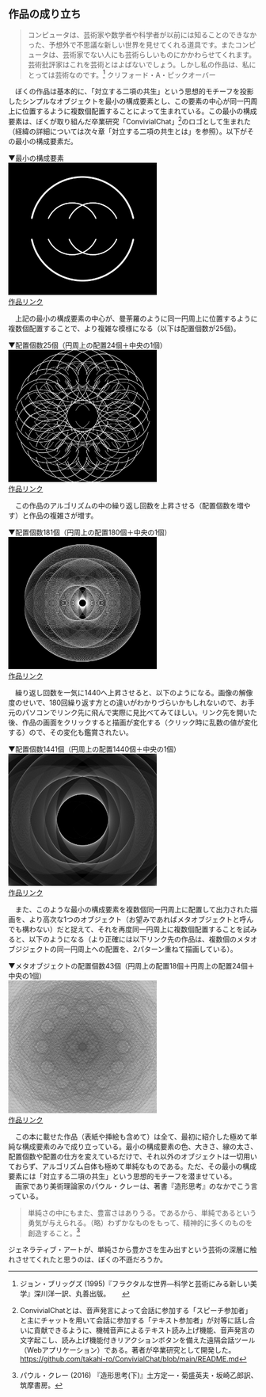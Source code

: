 ## 作品の成り立ち
>コンピュータは、芸術家や数学者や科学者が以前には知ることのできなかった、予想外で不思議な新しい世界を見せてくれる道具です。またコンピュータは、芸術家でない人にも芸術らしいものにかかわらせてくれます。  
芸術批評家はこれを芸術とはよばないでしょう。しかし私の作品は、私にとっては芸術なのです。[^1] 
クリフォード・A・ピックオーバー
>
　ぼくの作品は基本的に、「対立する二項の共生」という思想的モチーフを投影したシンプルなオブジェクトを最小の構成要素とし、この要素の中心が同一円周上に位置するように複数個配置することによって生まれている。この最小の構成要素は、ぼくが取り組んだ卒業研究「ConvivialChat」[^2]のロゴとして生まれた（経緯の詳細については次々章「対立する二項の共生とは」を参照）。以下がその最小の構成要素だ。  

▼最小の構成要素  
<img src="./_images/作品の成り立ち1.png" width="300px" >  
[作品リンク](https://neort.io/art/cbnofrc3p9f2v73utfdg?index=11)    

　上記の最小の構成要素の中心が、曼荼羅のように同一円周上に位置するように複数個配置することで、より複雑な模様になる（以下は配置個数が25個)。  

▼配置個数25個（円周上の配置24個＋中央の1個）  
<img src="./_images/作品の成り立ち2.png" width="300px" >  
[作品リンク](https://neort.io/art/cbnoirc3p9f2v73utgp0?index=10)  

　この作品のアルゴリズムの中の繰り返し回数を上昇させる（配置個数を増やす）と作品の複雑さが増す。  

▼配置個数181個（円周上の配置180個＋中央の1個）  
<img src="./_images/作品の成り立ち3.png" width="300px" >  
[作品リンク](https://neort.io/art/cbogdm43p9f2v73utlkg?index=9)    

　繰り返し回数を一気に1440へ上昇させると、以下のようになる。画像の解像度のせいで、180回繰り返す方との違いがわかりづらいかもしれないので、お手元のパソコンでリンク先に飛んで実際に見比べてみてほしい。リンク先を開いた後、作品の画面をクリックすると描画が変化する（クリック時に乱数の値が変化する）ので、その変化も鑑賞されたい。  

▼配置個数1441個（円周上の配置1440個＋中央の1個）  
<img src="./_images/作品の成り立ち4.png" width="300px" >  
[作品リンク](https://neort.io/art/cboid7k3p9f2v73utm4g?index=8)    

　また、このような最小の構成要素を複数個同一円周上に配置して出力された描画を、より高次な1つのオブジェクト（お望みであればメタオブジェクトと呼んでも構わない）だと捉えて、それを再度同一円周上に複数個配置することを試みると、以下のようになる（より正確には以下リンク先の作品は、複数個のメタオブジジェクトの同一円周上への配置を、2パターン重ねて描画している）。

▼メタオブジェクトの配置個数43個（円周上の配置18個＋円周上の配置24個＋中央の1個）  
<img src="./_images/作品の成り立ち5.png" width="300px" >  
[作品リンク](https://neort.io/art/ccja2043p9f4hhftgn00?index=7)  

　この本に載せた作品（表紙や挿絵も含めて）は全て、最初に紹介した極めて単純な構成要素のみで成り立っている。最小の構成要素の色、大きさ、線の太さ、配置個数や配置の仕方を変えているだけで、それ以外のオブジェクトは一切用いておらず、アルゴリズム自体も極めて単純なものである。ただ、その最小の構成要素には「対立する二項の共生」という思想的モチーフを潜ませている。  
　画家であり美術理論家のパウル・クレーは、著書『造形思考』のなかでこう言っている。
>単純さの中にもまた、豊富さはありうる。であるから、単純であるという勇気が与えられる。（略）わずかなものをもって、精神的に多くのものを創造すること。[^3]
>

ジェネラティブ・アートが、単純さから豊かさを生み出すという芸術の深層に触れさせてくれたと思うのは、ぼくの不遜だろうか。

[^1]: ジョン・ブリッグズ (1995)『フラクタルな世界―科学と芸術にみる新しい美学』深川洋一訳、丸善出版。      
[^2]: ConvivialChatとは、音声発言によって会話に参加する「スピーチ参加者」と主にチャットを用いて会話に参加する「テキスト参加者」が対等に話し合いに貢献できるように、機械音声によるテキスト読み上げ機能、音声発言の文字起こし、読み上げ機能付きリアクションボタンを備えた遠隔会話ツール（Webアプリケーション）である。著者が卒業研究として開発した。    
https://github.com/takahi-ro/ConvivialChat/blob/main/README.md
[^3]: パウル・クレー (2016) 『造形思考(下)』土方定一・菊盛英夫・坂崎乙郎訳、筑摩書房。
